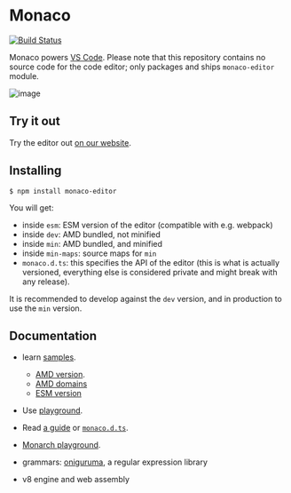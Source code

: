 # Monaco

[![Build Status](https://dev.azure.com/ms/monaco-editor/_apis/build/status/microsoft.monaco-editor?label=website)](https://dev.azure.com/ms/monaco-editor/_build/latest?definitionId=3)

Monaco powers [VS Code](https://github.com/Microsoft/vscode).
Please note that this repository contains no source code for the code editor;
only packages and ships `monaco-editor` module.

![image](https://cloud.githubusercontent.com/assets/5047891/19600675/5eaae9e6-97a6-11e6-97ad-93903167d8ba.png)

## Try it out

Try the editor out [on our website](https://microsoft.github.io/monaco-editor/index.html).

## Installing

```
$ npm install monaco-editor
```

You will get:
* inside `esm`: ESM version of the editor (compatible with e.g. webpack)
* inside `dev`: AMD bundled, not minified
* inside `min`: AMD bundled, and minified
* inside `min-maps`: source maps for `min`
* `monaco.d.ts`: this specifies the API of the editor (this is what is actually versioned, everything else is considered private and might break with any release).

It is recommended to develop against the `dev` version, and in production to use the `min` version.

## Documentation

* learn [samples](https://github.com/Microsoft/monaco-editor-samples/).

    * [AMD version](./docs/amd.md).
    * [AMD domains](./docs/amd-domains.md)
    * [ESM version](./docs/esm.md)

* Use [playground](https://microsoft.github.io/monaco-editor/playground.html).
* Read [a guide](https://github.com/Microsoft/monaco-editor/wiki/Accessibility-Guide-for-Integrators)
  or [`monaco.d.ts`](https://github.com/Microsoft/monaco-editor/blob/master/website/playground/monaco.d.ts.txt).

* [Monarch playground](https://microsoft.github.io/monaco-editor/monarch.html).
* grammars: [oniguruma](https://github.com/kkos/oniguruma), a regular expression library
* v8 engine and web assembly
